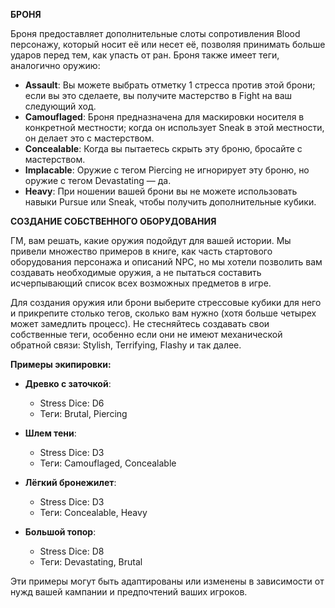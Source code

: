 **БРОНЯ**

Броня предоставляет дополнительные слоты сопротивления Blood персонажу, который носит её или несет её, позволяя принимать больше ударов перед тем, как упасть от ран. Броня также имеет теги, аналогично оружию:

- **Assault**: Вы можете выбрать отметку 1 стресса против этой брони; если вы это сделаете, вы получите мастерство в Fight на ваш следующий ход.
- **Camouflaged**: Броня предназначена для маскировки носителя в конкретной местности; когда он использует Sneak в этой местности, он делает это с мастерством.
- **Concealable**: Когда вы пытаетесь скрыть эту броню, бросайте с мастерством.
- **Implacable**: Оружие с тегом Piercing не игнорирует эту броню, но оружие с тегом Devastating — да.
- **Heavy**: При ношении вашей брони вы не можете использовать навыки Pursue или Sneak, чтобы получить дополнительные кубики.

**СОЗДАНИЕ СОБСТВЕННОГО ОБОРУДОВАНИЯ**

ГМ, вам решать, какие оружия подойдут для вашей истории. Мы привели множество примеров в книге, как часть стартового оборудования персонажа и описаний NPC, но мы хотели позволить вам создавать необходимые оружия, а не пытаться составить исчерпывающий список всех возможных предметов в игре.

Для создания оружия или брони выберите стрессовые кубики для него и прикрепите столько тегов, сколько вам нужно (хотя больше четырех может замедлить процесс). Не стесняйтесь создавать свои собственные теги, особенно если они не имеют механической обратной связи: Stylish, Terrifying, Flashy и так далее.

**Примеры экипировки:**

- **Древко с заточкой**: 
  - Stress Dice: D6
  - Теги: Brutal, Piercing

- **Шлем тени**:
  - Stress Dice: D3
  - Теги: Camouflaged, Concealable

- **Лёгкий бронежилет**:
  - Stress Dice: D3
  - Теги: Concealable, Heavy

- **Большой топор**:
  - Stress Dice: D8
  - Теги: Devastating, Brutal

Эти примеры могут быть адаптированы или изменены в зависимости от нужд вашей кампании и предпочтений ваших игроков.